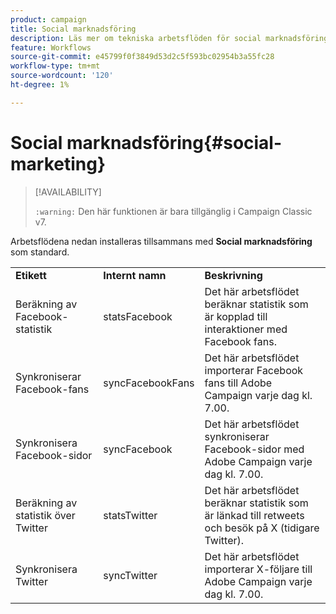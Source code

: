 ```yaml
---
product: campaign
title: Social marknadsföring
description: Läs mer om tekniska arbetsflöden för social marknadsföring
feature: Workflows
source-git-commit: e45799f0f3849d53d2c5f593bc02954b3a55fc28
workflow-type: tm+mt
source-wordcount: '120'
ht-degree: 1%

---
```



# Social marknadsföring{#social-marketing}



>[!AVAILABILITY]
>
>`:warning:` Den här funktionen är bara tillgänglig i Campaign Classic v7.

Arbetsflödena nedan installeras tillsammans med **Social marknadsföring** som standard.

<table> 
 <tbody> 
  <tr> 
   <td> <strong>Etikett</strong><br /> </td> 
   <td> <strong>Internt namn</strong><br /> </td> 
   <td> <strong>Beskrivning</strong><br /> </td> 
  </tr> 
  <tr> 
   <td> <span class="uicontrol">Beräkning av Facebook-statistik</span> <br /> </td> 
   <td> <span class="uicontrol">statsFacebook</span> <br /> </td> 
   <td> Det här arbetsflödet beräknar statistik som är kopplad till interaktioner med Facebook fans.<br /> </td> 
  </tr> 
  <tr> 
   <td> <span class="uicontrol">Synkroniserar Facebook-fans</span> <br /> </td> 
   <td> <span class="uicontrol">syncFacebookFans</span> <br /> </td> 
   <td> Det här arbetsflödet importerar Facebook fans till Adobe Campaign varje dag kl. 7.00.<br /> </td> 
  </tr> 
  <tr> 
   <td> <span class="uicontrol">Synkronisera Facebook-sidor</span> <br /> </td> 
   <td> <span class="uicontrol">syncFacebook</span> <br /> </td> 
   <td> Det här arbetsflödet synkroniserar Facebook-sidor med Adobe Campaign varje dag kl. 7.00.<br /> </td> 
  </tr> 
  <tr> 
   <td> <span class="uicontrol">Beräkning av statistik över Twitter</span> <br /> </td> 
   <td> <span class="uicontrol">statsTwitter</span> <br /> </td> 
   <td> Det här arbetsflödet beräknar statistik som är länkad till retweets och besök på X (tidigare Twitter).<br /> </td> 
  </tr> 
  <tr> 
   <td> <span class="uicontrol">Synkronisera Twitter</span> <br /> </td> 
   <td> <span class="uicontrol">syncTwitter</span> <br /> </td> 
   <td> Det här arbetsflödet importerar X-följare till Adobe Campaign varje dag kl. 7.00.<br /> </td> 
  </tr> 
 </tbody> 
</table>

